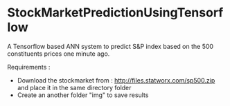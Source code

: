 # StockMarketPredictionUsingTensorflow
A Tensorflow based ANN system to predict S&amp;P index based on the 500 constituents prices one minute ago.

Requirements :
- Download the stockmarket from : http://files.statworx.com/sp500.zip
  and place it in the same directory folder
- Create an another folder "img" to save results

